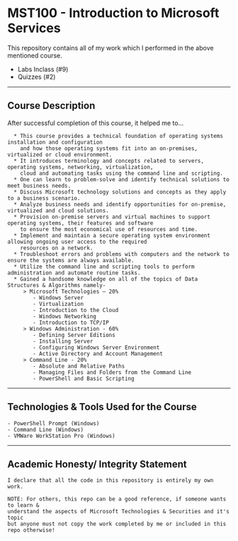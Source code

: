 # MST100 - Introduction to Microsoft Services

This repository contains all of my work which I performed in the above mentioned course.
- Labs Inclass (#9)
- Quizzes      (#2)

----------------------------------------
Course Description
----------------------------------------
After successful completion of this course, it helped me to...

```
  * This course provides a technical foundation of operating systems installation and configuration
    and how those operating systems fit into an on-premises, virtualized or cloud environment.
  * It introduces terminology and concepts related to servers, operating systems, networking, virtualization,
    cloud and automating tasks using the command line and scripting.
  * One can learn to problem-solve and identify technical solutions to meet business needs.
  * Discuss Microsoft technology solutions and concepts as they apply to a business scenario.
  * Analyze business needs and identify opportunities for on-premise, virtualized and cloud solutions.
  * Provision on-premise servers and virtual machines to support operating systems, their features and software
    to ensure the most economical use of resources and time.
  * Implement and maintain a secure operating system environment allowing ongoing user access to the required
    resources on a network.
  * Troubleshoot errors and problems with computers and the network to ensure the systems are always available.
  * Utilize the command line and scripting tools to perform administration and automate routine tasks.
  * Gained a handsome knowledge on all of the topics of Data Structures & Algorithms namely-
     > Microsoft Technologies – 20%
        - Windows Server
        - Virtualization
        - Introduction to the Cloud
        - Windows Networking
        - Introduction to TCP/IP
     > Windows Administration - 60%
        - Defining Server Editions 
        - Installing Server
        - Configuring Windows Server Environment
        - Active Directory and Account Management
     > Command Line - 20%
        - Absolute and Relative Paths
        - Managing Files and Folders from the Command Line
        - PowerShell and Basic Scripting
```
----------------------------------------
Technologies & Tools Used for the Course
----------------------------------------
```
- PowerShell Prompt (Windows)
- Command Line (Windows)
- VMWare WorkStation Pro (Windows)
```
----------------------------------------
Academic Honesty/ Integrity Statement
----------------------------------------
```
I declare that all the code in this repository is entirely my own work.

NOTE: For others, this repo can be a good reference, if someone wants to learn &
understand the aspects of Microsoft Technologies & Securities and it's topic
but anyone must not copy the work completed by me or included in this repo otherwise!
```
